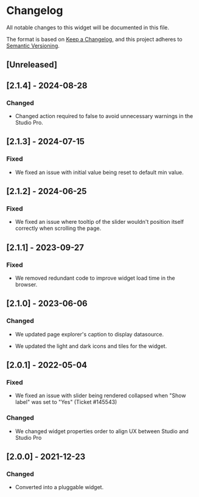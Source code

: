 # Changelog

All notable changes to this widget will be documented in this file.

The format is based on [Keep a Changelog](https://keepachangelog.com/en/1.0.0/), and this project adheres to [Semantic Versioning](https://semver.org/spec/v2.0.0.html).

## [Unreleased]

## [2.1.4] - 2024-08-28

### Changed

- Changed action required to false to avoid unnecessary warnings in the Studio Pro.

## [2.1.3] - 2024-07-15

### Fixed

- We fixed an issue with initial value being reset to default min value.

## [2.1.2] - 2024-06-25

### Fixed

- We fixed an issue where tooltip of the slider wouldn't position itself correctly when scrolling the page.

## [2.1.1] - 2023-09-27

### Fixed

- We removed redundant code to improve widget load time in the browser.

## [2.1.0] - 2023-06-06

### Changed

- We updated page explorer's caption to display datasource.

- We updated the light and dark icons and tiles for the widget.

## [2.0.1] - 2022-05-04

### Fixed

- We fixed an issue with slider being rendered collapsed when "Show label" was set to "Yes" (Ticket #145543)

### Changed

- We changed widget properties order to align UX between Studio and Studio Pro

## [2.0.0] - 2021-12-23

### Changed

- Converted into a pluggable widget.
